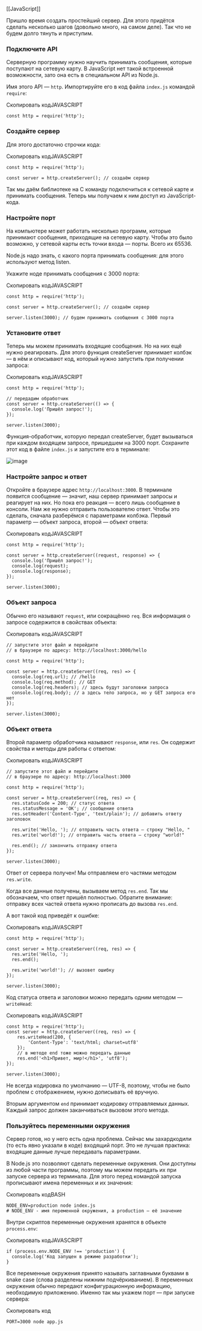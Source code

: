 [[JavaScript]]

Пришло время создать простейший сервер. Для этого придётся сделать несколько шагов (довольно много, на самом деле). Так что не будем долго тянуть и приступим.

### Подключите API

Серверную программу нужно научить принимать сообщения, которые поступают на сетевую карту. В JavaScript нет такой встроенной возможности, зато она есть в специальном API из Node.js.

Имя этого API — `http`. Импортируйте его в код файла `index.js` командой `require`:

Скопировать кодJAVASCRIPT

```
const http = require('http'); 
```

### Создайте сервер

Для этого достаточно строчки кода:

Скопировать кодJAVASCRIPT

```
const http = require('http');

const server = http.createServer(); // создаём сервер 
```

Так мы даём библиотеке на C команду подключиться к сетевой карте и принимать сообщения. Теперь мы получаем к ним доступ из JavaScript-кода.

### Настройте порт

На компьютере может работать несколько программ, которые принимают сообщения, приходящие на сетевую карту. Чтобы это было возможно, у сетевой карты есть точки входа — порты. Всего их 65536.

Node.js надо знать, с какого порта принимать сообщения: для этого используют метод listen.

Укажите ноде принимать сообщения с 3000 порта:

Скопировать кодJAVASCRIPT

```
const http = require('http');

const server = http.createServer(); // создаём сервер

server.listen(3000); // будем принимать сообщения с 3000 порта 
```

### Установите ответ

Теперь мы можем принимать входящие сообщения. Но на них ещё нужно реагировать. Для этого функция createServer принимает колбэк — в нём и описывают код, который нужно запустить при получении запроса:

Скопировать кодJAVASCRIPT

```
const http = require('http');

// передадим обработчик
const server = http.createServer(() => {
  console.log('Пришёл запрос!');
});

server.listen(3000); 
```

Функция-обработчик, которую передал createServer, будет вызываться при каждом входящем запросе, пришедшем на 3000 порт. Сохраните этот код в файле `index.js` и запустите его в терминале:

![image](https://pictures.s3.yandex.net/resources/node-22_1568132771.png)

### Настройте запрос и ответ

Откройте в браузере адрес `http://localhost:3000`. В терминале появится сообщение — значит, наш сервер принимает запросы и реагирует на них. Но пока его реакция — всего лишь сообщение в консоли. Нам же нужно отправить пользователю ответ. Чтобы это сделать, сначала разберёмся с параметрами колбэка. Первый параметр — объект запроса, второй — объект ответа:

Скопировать кодJAVASCRIPT

```
const http = require('http');

const server = http.createServer((request, response) => {
  console.log('Пришёл запрос!');
  console.log(request);
  console.log(response);
});

server.listen(3000); 
```

### Объект запроса

Обычно его называют `request`, или сокращённо `req`. Вся информация о запросе содержится в свойствах объекта:

Скопировать кодJAVASCRIPT

```
// запустите этот файл и перейдите
// в браузере по адресу: http://localhost:3000/hello

const http = require('http');

const server = http.createServer((req, res) => {
  console.log(req.url); // /hello
  console.log(req.method); // GET
  console.log(req.headers); // здесь будут заголовки запроса
  console.log(req.body); // а здесь тело запроса, но у GET запроса его нет
});

server.listen(3000); 
```

### Объект ответа

Второй параметр обработчика называют `response`, или `res`. Он содержит свойства и методы для работы с ответом:

Скопировать кодJAVASCRIPT

```
// запустите этот файл и перейдите
// в браузере по адресу: http://localhost:3000

const http = require('http');

const server = http.createServer((req, res) => {
  res.statusCode = 200; // статус ответа
  res.statusMessage = 'OK'; // сообщение ответа
  res.setHeader('Content-Type', 'text/plain'); // добавить ответу заголовок

  res.write('Hello, '); // отправить часть ответа — строку "Hello, "
  res.write('world!'); // отправить часть ответа — строку "world!"

  res.end(); // закончить отправку ответа
});

server.listen(3000); 
```

Ответ от сервера получен! Мы отправляем его частями методом `res.write`.

Когда все данные получены, вызываем метод `res.end`. Так мы обозначаем, что ответ пришёл полностью. Обратите внимание: отправку всех частей ответа нужно прописать до вызова `res.end`.

А вот такой код приведёт к ошибке:

Скопировать кодJAVASCRIPT

```
const http = require('http');

const server = http.createServer((req, res) => {
  res.write('Hello, ');
  res.end();

  res.write('world!'); // вызовет ошибку
});

server.listen(3000); 
```

Код статуса ответа и заголовки можно передать одним методом — `writeHead`:

Скопировать кодJAVASCRIPT

```
const http = require('http');
const server = http.createServer((req, res) => {
    res.writeHead(200, {
        'Content-Type': 'text/html; charset=utf8'
    });
    // в методе end тоже можно передать данные
    res.end('<h1>Привет, мир!</h1>', 'utf8');
});

server.listen(3000);  
```

Не всегда кодировка по умолчанию — UTF-8, поэтому, чтобы не было проблем с отображением, нужно дописывать её вручную.

Вторым аргументом `end` принимает кодировку отправляемых данных. Каждый запрос должен заканчиваться вызовом этого метода.

### Пользуйтесь переменными окружения

Сервер готов, но у него есть одна проблема. Сейчас мы захардкодили (то есть явно указали в коде) входящий порт. Это не лучшая практика: входящие данные лучше передавать параметрами.

В Node.js это позволяют сделать переменные окружения. Они доступны из любой части программы, поэтому мы можем передать их при запуске сервера из терминала. Для этого перед командой запуска прописывают имена переменных и их значения:

Скопировать кодBASH

```
NODE_ENV=production node index.js
# NODE_ENV - имя переменной окружения, а production — её значение 
```

Внутри скриптов переменные окружения хранятся в объекте `process.env`:

Скопировать кодJAVASCRIPT

```
if (process.env.NODE_ENV !== 'production') {
  console.log('Код запущен в режиме разработки');
} 
```

Все переменные окружения принято называть заглавными буквами в snake case (слова разделены нижним подчёркиванием). В переменных окружения обычно передают конфигурационную информацию, необходимую приложению. Именно так мы укажем порт — при запуске сервера:

Скопировать код

```
PORT=3000 node app.js 
```